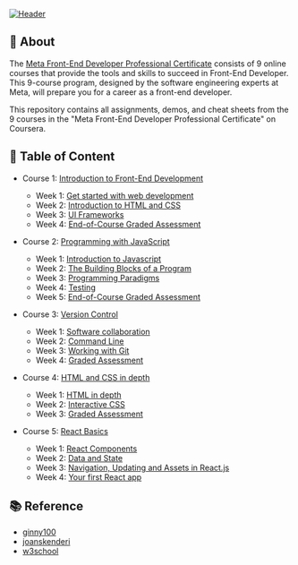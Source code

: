 [![Header](https://www.tnnthailand.com/static/images/45316b68-22dc-4e19-874a-bc6aabc0cb17.jpeg)](https://www.coursera.org/professional-certificates/meta-front-end-developer)


## 📄 About

The [Meta Front-End Developer Professional Certificate](https://www.coursera.org/professional-certificates/meta-front-end-developer) consists of 9 online courses that provide the tools and skills to succeed in Front-End Developer. This 9-course program, designed by the software engineering experts at Meta, will prepare you for a career as a front-end developer.

This repository contains all assignments, demos, and cheat sheets from the 9 courses in the "Meta Front-End Developer Professional Certificate" on Coursera.


<!-- TODO add hyperlink and :white_check_mark: -->
## 📑 Table of Content

- Course 1: [Introduction to Front-End Development](https://github.com/Bhuribhat/Meta-Front-End-Developer/tree/main/1.%20Introduction%20to%20Front-End%20Development)
    * Week 1: [Get started with web development](https://github.com/Bhuribhat/Meta-Front-End-Developer/tree/main/1.%20Introduction%20to%20Front-End%20Development/Week%201%20-%20Getting%20started%20with%20web%20development)
    * Week 2: [Introduction to HTML and CSS](https://github.com/Bhuribhat/Meta-Front-End-Developer/tree/main/1.%20Introduction%20to%20Front-End%20Development/Week%202%20-%20Introduction%20to%20HTML%20and%20CSS)
    * Week 3: [UI Frameworks](https://github.com/Bhuribhat/Meta-Front-End-Developer/tree/main/1.%20Introduction%20to%20Front-End%20Development/Week%203%20-%20UI%20Frameworks)
    * Week 4: [End-of-Course Graded Assessment](https://github.com/Bhuribhat/Meta-Front-End-Developer/tree/main/1.%20Introduction%20to%20Front-End%20Development/Week%204%20-%20End-of-Course%20Graded%20Assessment)

- Course 2: [Programming with JavaScript]()
    * Week 1: [Introduction to Javascript]()
    * Week 2: [The Building Blocks of a Program]()
    * Week 3: [Programming Paradigms]()
    * Week 4: [Testing]()
    * Week 5: [End-of-Course Graded Assessment]()

- Course 3: [Version Control]()
    * Week 1: [Software collaboration]()
    * Week 2: [Command Line]()
    * Week 3: [Working with Git]()
    * Week 4: [Graded Assessment]()

- Course 4: [HTML and CSS in depth]()
    * Week 1: [HTML in depth]()
    * Week 2: [Interactive CSS]()
    * Week 3: [Graded Assessment]()

- Course 5: [React Basics]()
    * Week 1: [React Components]()
    * Week 2: [Data and State]()
    * Week 3: [Navigation, Updating and Assets in React.js]()
    * Week 4: [Your first React app]()

<!-- 
- Course 6: [Advanced React]()
- Course 7: [Principles of UI/UX Design]()
- Course 8: [Front-End Developer Capstone]()
- Course 9: [Coding Interview Preparation]() 
-->


<!-- ## 🏆 Certificates 
To verify the certificates, click the images to follow the links. -->


## 📚 Reference

- [ginny100](https://github.com/ginny100/Meta-Front-End-Developer)
- [joanskenderi](https://github.com/joanskenderi/Meta-Front-End-Developer-Professional-Certificate)
- [w3school](https://www.w3schools.com/howto/howto_blog_become_frontenddev.asp)
